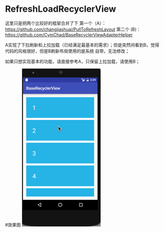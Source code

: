 # RefreshLoadRecyclerView

这里只是把两个比较好的框架合并了下
第一个（A）：https://github.com/changjiashuai/PullToRefreshLayout
第二个 (B)：https://github.com/CymChad/BaseRecyclerViewAdapterHelper

A实现了下拉刷新和上拉加载（已经满足最基本的需求）；但是突然间看到B，觉得代码的风格很好，但是B刷新布局使用的是系统
自带，无法修改；

如果只想实现基本的功能，请直接参考A，只保留上拉加载，请使用B；


#效果图
![RefreshLoadRecyclerView](screenshots/recyclerview.gif)